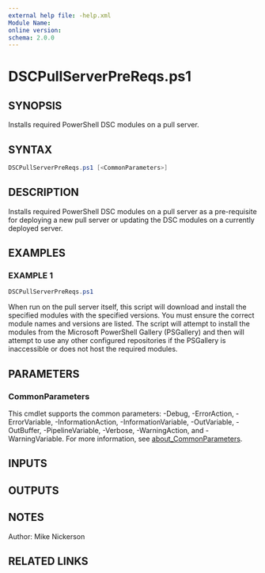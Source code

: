 ```yaml
---
external help file: -help.xml
Module Name:
online version:
schema: 2.0.0
---
```


# DSCPullServerPreReqs.ps1

## SYNOPSIS

Installs required PowerShell DSC modules on a pull server.

## SYNTAX

```PowerShell
DSCPullServerPreReqs.ps1 [<CommonParameters>]
```

## DESCRIPTION

Installs required PowerShell DSC modules on a pull server as a pre-requisite for deploying a new pull server or updating the DSC modules on a currently deployed server.

## EXAMPLES

### EXAMPLE 1

```PowerShell
DSCPullServerPreReqs.ps1
```

When run on the pull server itself, this script will download and install the specified modules with the specified versions.
You must ensure the correct module names and versions are listed.
The script will attempt to install the modules from the Microsoft PowerShell Gallery (PSGallery) and then will attempt to use any other configured repositories if the PSGallery is inaccessible or does not host the required modules.

## PARAMETERS

### CommonParameters

This cmdlet supports the common parameters: -Debug, -ErrorAction, -ErrorVariable, -InformationAction, -InformationVariable, -OutVariable, -OutBuffer, -PipelineVariable, -Verbose, -WarningAction, and -WarningVariable. For more information, see [about_CommonParameters](http://go.microsoft.com/fwlink/?LinkID=113216).

## INPUTS

## OUTPUTS

## NOTES

Author: Mike Nickerson

## RELATED LINKS
